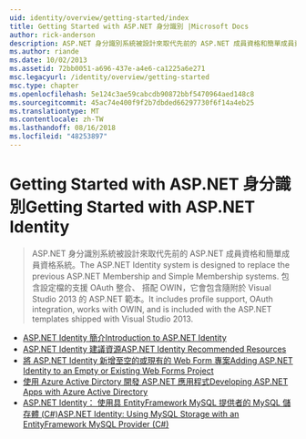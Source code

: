 ```yaml
---
uid: identity/overview/getting-started/index
title: Getting Started with ASP.NET 身分識別 |Microsoft Docs
author: rick-anderson
description: ASP.NET 身分識別系統被設計來取代先前的 ASP.NET 成員資格和簡單成員資格系統。 它包含設定檔的支援，OAuth 一切...
ms.author: riande
ms.date: 10/02/2013
ms.assetid: 72bb0051-a696-437e-a4e6-ca1225a6e271
msc.legacyurl: /identity/overview/getting-started
msc.type: chapter
ms.openlocfilehash: 5e124c3ae59cabcdb90872bbf5470964aed148c8
ms.sourcegitcommit: 45ac74e400f9f2b7dbded66297730f6f14a4eb25
ms.translationtype: MT
ms.contentlocale: zh-TW
ms.lasthandoff: 08/16/2018
ms.locfileid: "48253897"
---
```

<a name="getting-started-with-aspnet-identity"></a><span data-ttu-id="99d5d-104">Getting Started with ASP.NET 身分識別</span><span class="sxs-lookup"><span data-stu-id="99d5d-104">Getting Started with ASP.NET Identity</span></span>
====================
> <span data-ttu-id="99d5d-105">ASP.NET 身分識別系統被設計來取代先前的 ASP.NET 成員資格和簡單成員資格系統。</span><span class="sxs-lookup"><span data-stu-id="99d5d-105">The ASP.NET Identity system is designed to replace the previous ASP.NET Membership and Simple Membership systems.</span></span> <span data-ttu-id="99d5d-106">包含設定檔的支援 OAuth 整合、 搭配 OWIN，它會包含隨附於 Visual Studio 2013 的 ASP.NET 範本。</span><span class="sxs-lookup"><span data-stu-id="99d5d-106">It includes profile support, OAuth integration, works with OWIN, and is included with the ASP.NET templates shipped with Visual Studio 2013.</span></span>


- [<span data-ttu-id="99d5d-107">ASP.NET Identity 簡介</span><span class="sxs-lookup"><span data-stu-id="99d5d-107">Introduction to ASP.NET Identity</span></span>](introduction-to-aspnet-identity.md)
- [<span data-ttu-id="99d5d-108">ASP.NET Identity 建議資源</span><span class="sxs-lookup"><span data-stu-id="99d5d-108">ASP.NET Identity Recommended Resources</span></span>](aspnet-identity-recommended-resources.md)
- [<span data-ttu-id="99d5d-109">將 ASP.NET Identity 新增至空的或現有的 Web Form 專案</span><span class="sxs-lookup"><span data-stu-id="99d5d-109">Adding ASP.NET Identity to an Empty or Existing Web Forms Project</span></span>](adding-aspnet-identity-to-an-empty-or-existing-web-forms-project.md)
- [<span data-ttu-id="99d5d-110">使用 Azure Active Dirctory 開發 ASP.NET 應用程式</span><span class="sxs-lookup"><span data-stu-id="99d5d-110">Developing ASP.NET Apps with Azure Active Directory</span></span>](developing-aspnet-apps-with-windows-azure-active-directory.md)
- [<span data-ttu-id="99d5d-111">ASP.NET Identity： 使用具 EntityFramework MySQL 提供者的 MySQL 儲存體 (C#)</span><span class="sxs-lookup"><span data-stu-id="99d5d-111">ASP.NET Identity: Using MySQL Storage with an EntityFramework MySQL Provider (C#)</span></span>](aspnet-identity-using-mysql-storage-with-an-entityframework-mysql-provider.md)
